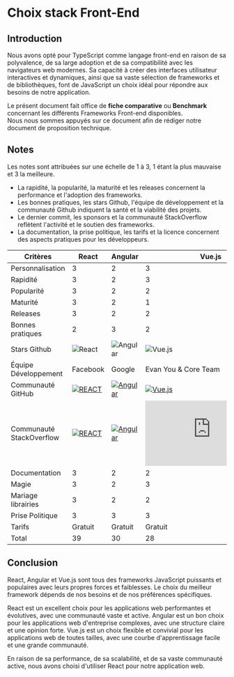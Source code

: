 # Choix stack Front-End

## Introduction

Nous avons opté pour TypeScript  comme langage front-end en raison de sa polyvalence, de sa large adoption et de sa compatibilité avec les navigateurs web modernes. Sa capacité à créer des interfaces utilisateur interactives et dynamiques, ainsi que sa vaste sélection de frameworks et de bibliothèques, font de JavaScript un choix idéal pour répondre aux besoins de notre application.

Le présent document fait office de **fiche comparative** ou **Benchmark** concernant les différents Frameworks Front-end disponibles.  
Nous nous sommes appuyés sur ce document afin de rédiger notre document de proposition technique.

## Notes

Les notes sont attribuées sur une échelle de 1 à 3, 1 étant la plus mauvaise et 3 la meilleure.

- La rapidité, la popularité, la maturité et les releases concernent la performance et l'adoption des frameworks.
- Les bonnes pratiques, les stars Github, l'équipe de développement et la communauté Github indiquent la santé et la viabilité des projets.
- Le dernier commit, les sponsors et la communauté StackOverflow reflètent l'activité et le soutien des frameworks.
- La documentation, la prise politique, les tarifs et la licence concernent des aspects pratiques pour les développeurs.

| Critères                 | React | Angular | Vue.js |
| ------------------------ | ----- | ------- | ------ |
| Personnalisation         |   3   |    2    |   3    |
| Rapidité                 |   3   |    2    |   3    |
| Popularité               |   3   |    2    |   2    |
| Maturité                 |   3   |    2    |   1    |
| Releases                 |   3   |    2    |   2    |
| Bonnes pratiques         |   2   |    3    |   2    |
| Stars Github             |  ![React](https://img.shields.io/github/stars/facebook/react?style=social)    |   ![Angular](https://img.shields.io/github/stars/angular/angular?style=social)     | ![Vue.js](https://img.shields.io/github/stars/vuejs/vue?style=social)      |
| Équipe Développement     |   Facebook    |   Google     |  Evan You & Core Team     |
| Communauté GitHub | [![REACT](https://img.shields.io/github/contributors/facebook/react?style=social)](https://github.com/facebook/react) | [![Angular](https://img.shields.io/github/contributors/angular/angular?style=social)](https://github.com/angular/angular) | [![Vue.js](https://img.shields.io/github/contributors/vuejs/vue?style=social)](https://github.com/vuejs/vue) |
| Communauté StackOverflow | [![REACT](https://img.shields.io/stackexchange/stackoverflow/t/reactjs?label=React&logo=react&style=social)](https://stackoverflow.com/questions/tagged/reactjs?tab=Newest) | [![Angular](https://img.shields.io/stackexchange/stackoverflow/t/angular?label=Angular&logo=angular&style=social)](https://stackoverflow.com/questions/tagged/angular) | [![Vue.js](https://img.shields.io/stackexchange/stackoverflow/t/vue.js?label=Vue.js&logo=vue.js&style=social)](https://stackoverflow.com/questions/tagged/vue.js) |
| Documentation            |   3   |    2    |   2    |
| Magie                    |   3   |    2    |   3    |
| Mariage librairies       |   3   |    2    |   2    |
| Prise Politique          |   3   |    3    |   3    |
| Tarifs                   |   Gratuit   |    Gratuit    |   Gratuit    |
| Total                    |  39 |   30    |  28    |

## Conclusion

React, Angular et Vue.js sont tous des frameworks JavaScript puissants et populaires avec leurs propres forces et faiblesses. Le choix du meilleur framework dépends de nos besoins et de nos préférences spécifiques.

React est un excellent choix pour les applications web performantes et évolutives, avec une communauté vaste et active.
Angular est un bon choix pour les applications web d'entreprise complexes, avec une structure claire et une opinion forte.
Vue.js est un choix flexible et convivial pour les applications web de toutes tailles, avec une courbe d'apprentissage facile et une grande communauté.

En raison de sa performance, de sa scalabilité, et de sa vaste communauté active, nous avons choisi d'utiliser React pour notre application web.
